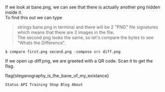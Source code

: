 If we look at bane.png, we can see that there is actually another png hidden inside it.<br>
To find this out we can type 
> strings bane.png
in terminal and there will be 2 "PNG" file signatures which means that there are 2 images in the file.<br>
The second png looks the same, so let's compare the bytes to see "Whats the Difference".<br>

    $ compare first.png second.png -compose src diff.png

If we open up diff.png, we are greeted with a QR code. Scan it to get the flag.<br>

flag{steganography_is_the_bane_of_my_existance}

    Status API Training Shop Blog About 


